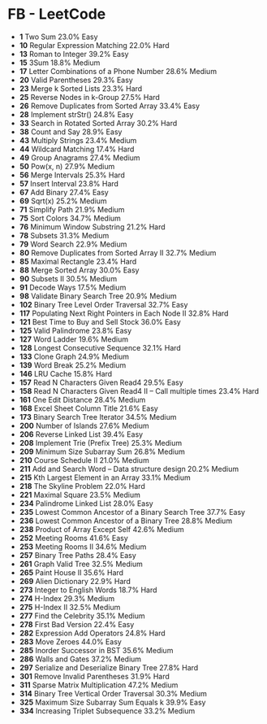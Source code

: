 # FB - LeetCode

- **1** Two Sum 23.0% Easy
- **10** Regular Expression Matching 22.0% Hard
- **13** Roman to Integer 39.2% Easy
- **15** 3Sum 18.8% Medium
- **17** Letter Combinations of a Phone Number 28.6% Medium
- **20** Valid Parentheses 29.3% Easy
- **23** Merge k Sorted Lists 23.3% Hard
- **25** Reverse Nodes in k-Group 27.5% Hard
- **26** Remove Duplicates from Sorted Array 33.4% Easy
- **28** Implement strStr() 24.8% Easy
- **33** Search in Rotated Sorted Array 30.2% Hard
- **38** Count and Say 28.9% Easy
- **43** Multiply Strings 23.4% Medium
- **44** Wildcard Matching 17.4% Hard
- **49** Group Anagrams 27.4% Medium
- **50** Pow(x, n) 27.9% Medium
- **56** Merge Intervals 25.3% Hard
- **57** Insert Interval 23.8% Hard
- **67** Add Binary 27.4% Easy
- **69** Sqrt(x) 25.2% Medium
- **71** Simplify Path 21.9% Medium
- **75** Sort Colors 34.7% Medium
- **76** Minimum Window Substring 21.2% Hard
- **78** Subsets 31.3% Medium
- **79** Word Search 22.9% Medium
- **80** Remove Duplicates from Sorted Array II 32.7% Medium
- **85** Maximal Rectangle 23.4% Hard
- **88** Merge Sorted Array 30.0% Easy
- **90** Subsets II 30.5% Medium
- **91** Decode Ways 17.5% Medium
- **98** Validate Binary Search Tree 20.9% Medium
- **102** Binary Tree Level Order Traversal 32.7% Easy
- **117** Populating Next Right Pointers in Each Node II 32.8% Hard
- **121** Best Time to Buy and Sell Stock 36.0% Easy
- **125** Valid Palindrome 23.8% Easy
- **127** Word Ladder 19.6% Medium
- **128** Longest Consecutive Sequence 32.1% Hard
- **133** Clone Graph 24.9% Medium
- **139** Word Break 25.2% Medium
- **146** LRU Cache 15.8% Hard
- **157** Read N Characters Given Read4 29.5% Easy
- **158** Read N Characters Given Read4 II – Call multiple times 23.4% Hard
- **161** One Edit Distance 28.4% Medium
- **168** Excel Sheet Column Title 21.6% Easy
- **173** Binary Search Tree Iterator 34.5% Medium
- **200** Number of Islands 27.6% Medium
- **206** Reverse Linked List 39.4% Easy
- **208** Implement Trie (Prefix Tree) 25.3% Medium
- **209** Minimum Size Subarray Sum 26.8% Medium
- **210** Course Schedule II 21.0% Medium
- **211** Add and Search Word – Data structure design 20.2% Medium
- **215** Kth Largest Element in an Array 33.1% Medium
- **218** The Skyline Problem 22.0% Hard
- **221** Maximal Square 23.5% Medium
- **234** Palindrome Linked List 28.0% Easy
- **235** Lowest Common Ancestor of a Binary Search Tree 37.7% Easy
- **236** Lowest Common Ancestor of a Binary Tree 28.8% Medium
- **238** Product of Array Except Self 42.6% Medium
- **252** Meeting Rooms 41.6% Easy
- **253** Meeting Rooms II 34.6% Medium
- **257** Binary Tree Paths 28.4% Easy
- **261** Graph Valid Tree 32.5% Medium
- **265** Paint House II 35.6% Hard
- **269** Alien Dictionary 22.9% Hard
- **273** Integer to English Words 18.7% Hard
- **274** H-Index 29.3% Medium
- **275** H-Index II 32.5% Medium
- **277** Find the Celebrity 35.1% Medium
- **278** First Bad Version 22.4% Easy
- **282** Expression Add Operators 24.8% Hard
- **283** Move Zeroes 44.0% Easy
- **285** Inorder Successor in BST 35.6% Medium
- **286** Walls and Gates 37.2% Medium
- **297** Serialize and Deserialize Binary Tree 27.8% Hard
- **301** Remove Invalid Parentheses 31.9% Hard
- **311** Sparse Matrix Multiplication 47.2% Medium
- **314** Binary Tree Vertical Order Traversal 30.3% Medium
- **325** Maximum Size Subarray Sum Equals k 39.9% Easy
- **334** Increasing Triplet Subsequence 33.2% Medium

